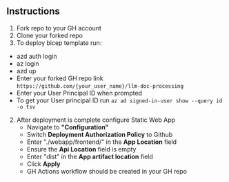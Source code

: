 ## Instructions

1. Fork repo to your GH account
2. Clone your forked repo
3. To deploy bicep template run:
  - azd auth login
  - az login
  - azd up
  - Enter your forked GH repo link `https://github.com/{your_user_name}/llm-doc-processing`
  - Enter your User Principal ID when prompted
  - To get your User principal ID run `az ad signed-in-user show --query id -o tsv`

2. After deployment is complete configure Static Web App
   - Navigate to **"Configuration"**
   - Switch **Deployment Authorization Policy** to Github
   - Enter "./webapp/frontend/" in the **App Location** field
   - Ensure the **Api Location** field is empty
   - Enter "dist" in the **App artifact location** field
   - Click **Apply**
   - GH Actions workflow should be created in your GH repo

